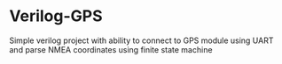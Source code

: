 # Verilog-GPS
 Simple verilog project with ability to connect to GPS module using UART and parse NMEA coordinates using finite state machine
